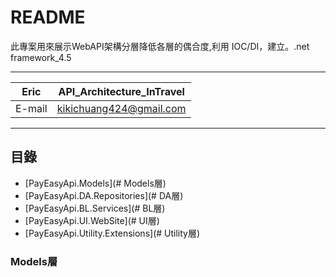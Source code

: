 README
==================================
此專案用來展示WebAPI架構分層降低各層的偶合度,利用 IOC/DI，建立。.net framework_4.5 

********
|Eric|API_Architecture_InTravel|
|---|---
|E-mail|kikichuang424@gmail.com

********
## 目錄
* [PayEasyApi.Models](# Models層)
* [PayEasyApi.DA.Repositories](# DA層)
* [PayEasyApi.BL.Services](# BL層)
* [PayEasyApi.UI.WebSite](# UI層)
* [PayEasyApi.Utility.Extensions](# Utility層)

### Models層


